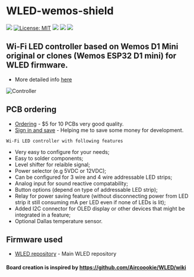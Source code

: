 # WLED-wemos-shield

[![](https://img.shields.io/github/v/release/srg74/WLED-wemos-shield)](https://img.shields.io/github/v/release/srg74/WLED-wemos-shield)
[![License: MIT](https://img.shields.io/badge/License-MIT-blue.svg?style=flat-square)](https://github.com/srg74/WLED-wemos-shield/blob/master/LICENSE)
[![](https://img.shields.io/static/v1?label=Localized&message=firmware&color=blue&style=flat-square)](https://github.com/srg74/WLED-wemos-shield/tree/master/resources/Firmware)
[![](https://img.shields.io/static/v1?label=WLED&message=firmware&color=green&style=flat-square)](https://github.com/Aircoookie/WLED/releases)
[![](https://img.shields.io/static/v1?label=WLED&message=app&color=green&style=flat-square)](https://github.com/Aircoookie/WLED-App)

## Wi-Fi LED controller based on Wemos D1 Mini original or clones (Wemos ESP32 D1 mini) for WLED firmware.
-   More detailed info <a href=https://github.com/srg74/WLED-wemos-shield/wiki>here
</a>

![Controller](https://github.com/srg74/WLED-wemos-shield/blob/master/resources/Images/Assembly_8.jpg)

## PCB ordering

-   [Ordering](https://www.pcbway.com/project/shareproject/WLED_wemos_shield.html) - $5 for 10 PCBs very good quality.
-   [Sign in and save](https://www.pcbway.com/setinvite.aspx?inviteid=83580) - Helping me to save some money for development.
```
Wi-Fi LED controller with following features
```
-   Very easy to configure for your needs;
-   Easy to solder components;
-   Level shifter for relaible signal;
-   Power selector (e.g 5VDC or 12VDC);
-   Can be configured for 3 wire and 4 wire addressable LED strips;
-   Analog input for sound reactive compatability;
-   Button options (depend on type of addressable LED strip);
-   Relay for power saving feature (without disconnecting power from LED strip it still consuming mA per LED even if none of LEDs is lit);
-   Added I2C connector for OLED display or other devices that might be integrated in a feature;
-   Optional Dallas temperature sensor.

## Firmware used

-   [WLED repository](https://github.com/Aircoookie/WLED) - Main WLED repository

#### Board creation is inspired by https://github.com/Aircoookie/WLED/wiki
